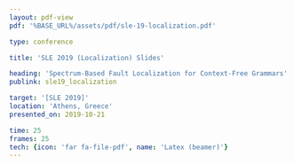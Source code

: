 ```yaml
---
layout: pdf-view 
pdf: '%BASE_URL%/assets/pdf/sle-19-localization.pdf'

type: conference 

title: 'SLE 2019 (Localization) Slides'

heading: 'Spectrum-Based Fault Localization for Context-Free Grammars'
publink: sle19_localization

target: '[SLE 2019]'
location: 'Athens, Greece'
presented_on: 2019-10-21

time: 25
frames: 25
tech: {icon: 'far fa-file-pdf', name: 'Latex (beamer)'}
---
```

